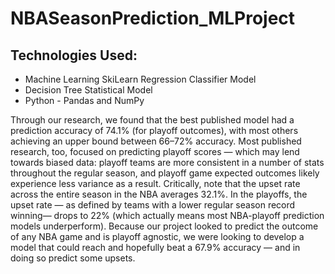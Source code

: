 # NBASeasonPrediction_MLProject
## Technologies Used:
* Machine Learning SkiLearn Regression Classifier Model
* Decision Tree Statistical Model
* Python - Pandas and NumPy

Through our research, we found that the best published model had a prediction accuracy of 74.1% (for playoff outcomes), with most others achieving an upper bound between 66–72% accuracy. Most published research, too, focused on predicting playoff scores — which may lend towards biased data: playoff teams are more consistent in a number of stats throughout the regular season, and playoff game expected outcomes likely experience less variance as a result. Critically, note that the upset rate across the entire season in the NBA averages 32.1%. In the playoffs, the upset rate — as defined by teams with a lower regular season record winning— drops to 22% (which actually means most NBA-playoff prediction models underperform). Because our project looked to predict the outcome of any NBA game and is playoff agnostic, we were looking to develop a model that could reach and hopefully beat a 67.9% accuracy — and in doing so predict some upsets.
